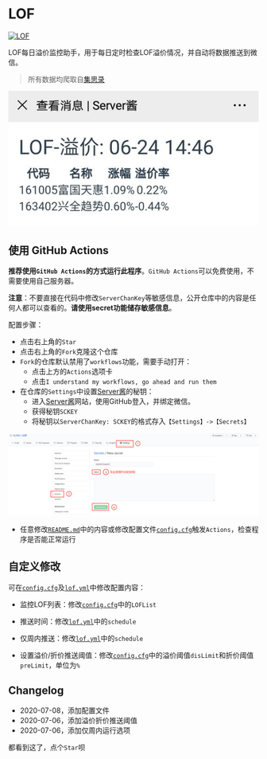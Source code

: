 # LOF

[![LOF](https://github.com/HLNN/LOF/workflows/LOF/badge.svg)](https://github.com/HLNN/LOF)

LOF每日溢价监控助手，用于每日定时检查LOF溢价情况，并自动将数据推送到微信。

> 所有数据均爬取自[集思录](https://www.jisilu.cn/data/lof/#stock)

![LOF](doc/lof.jpg)

## 使用 GitHub Actions

**推荐使用`GitHub Actions`的方式运行此程序**。`GitHub Actions`可以免费使用，不需要使用自己服务器。


**注意**：不要直接在代码中修改`ServerChanKey`等敏感信息，公开仓库中的内容是任何人都可以查看的。**请使用secret功能储存敏感信息**。


配置步骤：
 - 点击右上角的`Star`
 - 点击右上角的`Fork`克隆这个仓库
 - `Fork`的仓库默认禁用了`workflows`功能，需要手动打开：
   - 点击上方的`Actions`选项卡
   - 点击`I understand my workflows, go ahead and run them`
 - 在仓库的`Settings`中设置[Server酱](http://sc.ftqq.com/3.version)的秘钥：
   - 进入[Server酱](http://sc.ftqq.com/3.version)网站，使用GitHub登入，并绑定微信。
   - 获得秘钥`SCKEY`
   - 将秘钥以`ServerChanKey: SCKEY`的格式存入`【Settings】->【Secrets】`

![Settings](doc/Settings.png)

 - 任意修改[`README.md`](./README.md)中的内容或修改配置文件[`config.cfg`](./config.cfg)触发`Actions`，检查程序是否能正常运行

## 自定义修改

可在[`config.cfg`](./config.cfg)及[`lof.yml`](./.github/workflows/lof.yml)中修改配置内容：

 - 监控LOF列表：修改[`config.cfg`](./config.cfg)中的`LOFList`

 - 推送时间：修改[`lof.yml`](./.github/workflows/lof.yml)中的`schedule`

 - 仅周内推送：修改[`lof.yml`](./.github/workflows/lof.yml)中的`schedule`

 - 设置溢价/折价推送阈值：修改[`config.cfg`](./config.cfg)中的溢价阈值`disLimit`和折价阈值`preLimit`，单位为`%`


## Changelog

 - 2020-07-08，添加配置文件
 - 2020-07-06，添加溢价折价推送阈值
 - 2020-07-06，添加仅周内运行选项  


都看到这了，点个`Star`呗